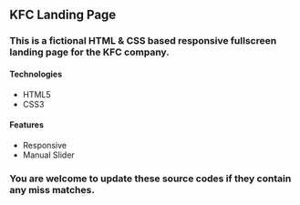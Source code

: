 ## KFC Landing Page

### This is a fictional HTML & CSS based responsive fullscreen landing page for the KFC company.

#### Technologies
* HTML5
* CSS3

#### Features
* Responsive
* Manual Slider

### You are welcome to update these source codes if they contain any miss matches.
